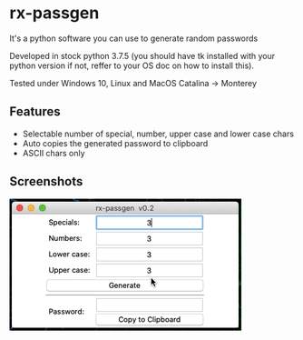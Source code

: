 # rx-passgen

It's a python software you can use to generate random passwords

Developed in stock python 3.7.5 (you should have tk installed with your python version
if not, reffer to your OS doc on how to install this).

Tested under Windows 10, Linux and MacOS Catalina -> Monterey

## Features
- Selectable number of special, number, upper case and lower case chars 
- Auto copies the generated password to clipboard
- ASCII chars only

## Screenshots
![Demo](img/demo.gif)

